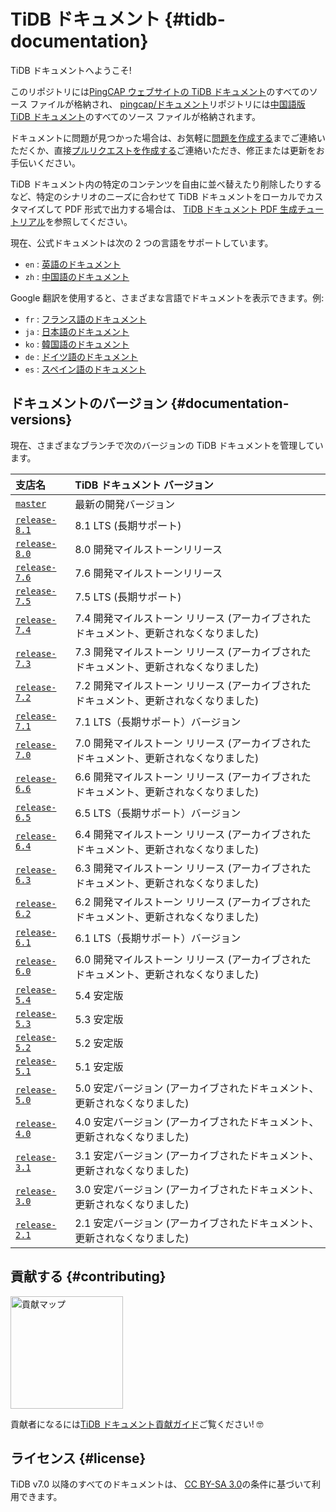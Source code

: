 # TiDB ドキュメント {#tidb-documentation}

TiDB ドキュメントへようこそ!

このリポジトリには[PingCAP ウェブサイトの TiDB ドキュメント](https://docs.pingcap.com/tidb/stable)のすべてのソース ファイルが格納され、 [pingcap/ドキュメント](https://github.com/pingcap/docs-cn)リポジトリには[中国語版 TiDB ドキュメント](https://docs.pingcap.com/zh/tidb/stable)のすべてのソース ファイルが格納されます。

ドキュメントに問題が見つかった場合は、お気軽に[問題を作成する](https://github.com/pingcap/docs/issues/new/choose)までご連絡いただくか、直接[プルリクエストを作成する](/CONTRIBUTING.md#how-to-contribute)ご連絡いただき、修正または更新をお手伝いください。

TiDB ドキュメント内の特定のコンテンツを自由に並べ替えたり削除したりするなど、特定のシナリオのニーズに合わせて TiDB ドキュメントをローカルでカスタマイズして PDF 形式で出力する場合は、 [TiDB ドキュメント PDF 生成チュートリアル](/resources/tidb-pdf-generation-tutorial.md)を参照してください。

現在、公式ドキュメントは次の 2 つの言語をサポートしています。

-   `en` : [英語のドキュメント](https://docs.pingcap.com/tidb/stable)
-   `zh` : [中国語のドキュメント](https://docs.pingcap.com/zh/tidb/stable)

Google 翻訳を使用すると、さまざまな言語でドキュメントを表示できます。例:

-   `fr` : [フランス語のドキュメント](https://docs-pingcap-com.translate.goog/tidb/stable?_x_tr_sl=auto&#x26;_x_tr_tl=fr&#x26;_x_tr_hl=en&#x26;_x_tr_pto=wapp&#x26;_x_tr_hist=true)
-   `ja` : [日本語のドキュメント](https://docs-pingcap-com.translate.goog/tidb/stable?_x_tr_sl=auto&#x26;_x_tr_tl=ja&#x26;_x_tr_hl=en&#x26;_x_tr_pto=wapp&#x26;_x_tr_hist=true)
-   `ko` : [韓国語のドキュメント](https://docs-pingcap-com.translate.goog/tidb/stable?_x_tr_sl=auto&#x26;_x_tr_tl=ko&#x26;_x_tr_hl=en&#x26;_x_tr_pto=wapp&#x26;_x_tr_hist=true)
-   `de` : [ドイツ語のドキュメント](https://docs-pingcap-com.translate.goog/tidb/stable?_x_tr_sl=auto&#x26;_x_tr_tl=de&#x26;_x_tr_hl=en&#x26;_x_tr_pto=wapp&#x26;_x_tr_hist=true)
-   `es` : [スペイン語のドキュメント](https://docs-pingcap-com.translate.goog/tidb/stable?_x_tr_sl=auto&#x26;_x_tr_tl=es&#x26;_x_tr_hl=en&#x26;_x_tr_pto=wapp&#x26;_x_tr_hist=true)

## ドキュメントのバージョン {#documentation-versions}

現在、さまざまなブランチで次のバージョンの TiDB ドキュメントを管理しています。

| 支店名                                                               | TiDB ドキュメント バージョン                               |
| :---------------------------------------------------------------- | :---------------------------------------------- |
| [`master`](https://github.com/pingcap/docs/tree/master)           | 最新の開発バージョン                                      |
| [`release-8.1`](https://github.com/pingcap/docs/tree/release-8.1) | 8.1 LTS (長期サポート)                                |
| [`release-8.0`](https://github.com/pingcap/docs/tree/release-8.0) | 8.0 開発マイルストーンリリース                               |
| [`release-7.6`](https://github.com/pingcap/docs/tree/release-7.6) | 7.6 開発マイルストーンリリース                               |
| [`release-7.5`](https://github.com/pingcap/docs/tree/release-7.5) | 7.5 LTS (長期サポート)                                |
| [`release-7.4`](https://github.com/pingcap/docs/tree/release-7.4) | 7.4 開発マイルストーン リリース (アーカイブされたドキュメント、更新されなくなりました) |
| [`release-7.3`](https://github.com/pingcap/docs/tree/release-7.3) | 7.3 開発マイルストーン リリース (アーカイブされたドキュメント、更新されなくなりました) |
| [`release-7.2`](https://github.com/pingcap/docs/tree/release-7.2) | 7.2 開発マイルストーン リリース (アーカイブされたドキュメント、更新されなくなりました) |
| [`release-7.1`](https://github.com/pingcap/docs/tree/release-7.1) | 7.1 LTS（長期サポート）バージョン                            |
| [`release-7.0`](https://github.com/pingcap/docs/tree/release-7.0) | 7.0 開発マイルストーン リリース (アーカイブされたドキュメント、更新されなくなりました) |
| [`release-6.6`](https://github.com/pingcap/docs/tree/release-6.6) | 6.6 開発マイルストーン リリース (アーカイブされたドキュメント、更新されなくなりました) |
| [`release-6.5`](https://github.com/pingcap/docs/tree/release-6.5) | 6.5 LTS（長期サポート）バージョン                            |
| [`release-6.4`](https://github.com/pingcap/docs/tree/release-6.4) | 6.4 開発マイルストーン リリース (アーカイブされたドキュメント、更新されなくなりました) |
| [`release-6.3`](https://github.com/pingcap/docs/tree/release-6.3) | 6.3 開発マイルストーン リリース (アーカイブされたドキュメント、更新されなくなりました) |
| [`release-6.2`](https://github.com/pingcap/docs/tree/release-6.2) | 6.2 開発マイルストーン リリース (アーカイブされたドキュメント、更新されなくなりました) |
| [`release-6.1`](https://github.com/pingcap/docs/tree/release-6.1) | 6.1 LTS（長期サポート）バージョン                            |
| [`release-6.0`](https://github.com/pingcap/docs/tree/release-6.0) | 6.0 開発マイルストーン リリース (アーカイブされたドキュメント、更新されなくなりました) |
| [`release-5.4`](https://github.com/pingcap/docs/tree/release-5.4) | 5.4 安定版                                         |
| [`release-5.3`](https://github.com/pingcap/docs/tree/release-5.3) | 5.3 安定版                                         |
| [`release-5.2`](https://github.com/pingcap/docs/tree/release-5.2) | 5.2 安定版                                         |
| [`release-5.1`](https://github.com/pingcap/docs/tree/release-5.1) | 5.1 安定版                                         |
| [`release-5.0`](https://github.com/pingcap/docs/tree/release-5.0) | 5.0 安定バージョン (アーカイブされたドキュメント、更新されなくなりました)        |
| [`release-4.0`](https://github.com/pingcap/docs/tree/release-4.0) | 4.0 安定バージョン (アーカイブされたドキュメント、更新されなくなりました)        |
| [`release-3.1`](https://github.com/pingcap/docs/tree/release-3.1) | 3.1 安定バージョン (アーカイブされたドキュメント、更新されなくなりました)        |
| [`release-3.0`](https://github.com/pingcap/docs/tree/release-3.0) | 3.0 安定バージョン (アーカイブされたドキュメント、更新されなくなりました)        |
| [`release-2.1`](https://github.com/pingcap/docs/tree/release-2.1) | 2.1 安定バージョン (アーカイブされたドキュメント、更新されなくなりました)        |

## 貢献する {#contributing}

[<img src="media/contribution-map.png" alt="貢献マップ" width="180">](https://github.com/pingcap/docs/blob/master/credits.md)

貢献者になるには[TiDB ドキュメント貢献ガイド](/CONTRIBUTING.md)ご覧ください! 🤓

## ライセンス {#license}

TiDB v7.0 以降のすべてのドキュメントは、 [CC BY-SA 3.0](https://creativecommons.org/licenses/by-sa/3.0/)の条件に基づいて利用できます。
